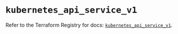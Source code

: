 # `kubernetes_api_service_v1`

Refer to the Terraform Registry for docs: [`kubernetes_api_service_v1`](https://registry.terraform.io/providers/hashicorp/kubernetes/2.37.1/docs/resources/api_service_v1).
